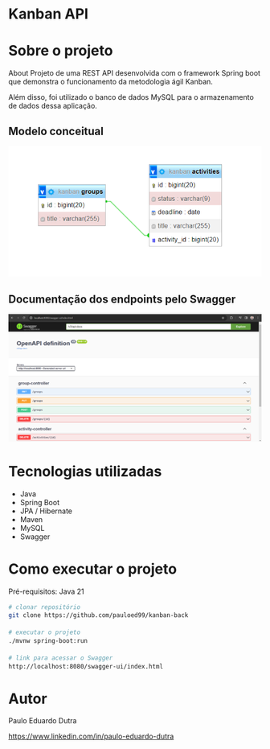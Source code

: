 # Kanban API

# Sobre o projeto

About
Projeto de uma REST API desenvolvida com o framework Spring boot que demonstra o funcionamento da metodologia ágil Kanban. 

Além disso, foi utilizado o banco de dados MySQL para o armazenamento de dados dessa aplicação.

## Modelo conceitual
![Modelo_Conceitual](https://github.com/pauloed99/kanban-back/blob/master/src/main/resources/static/readme/database-representation.png)

## Documentação dos endpoints pelo Swagger
![Swagger_1](https://github.com/pauloed99/kanban-back/blob/master/src/main/resources/static/readme/swagger.png)

# Tecnologias utilizadas
- Java
- Spring Boot
- JPA / Hibernate
- Maven
- MySQL
- Swagger

# Como executar o projeto

Pré-requisitos: Java 21

```bash
# clonar repositório
git clone https://github.com/pauloed99/kanban-back

# executar o projeto
./mvnw spring-boot:run

# link para acessar o Swagger
http://localhost:8080/swagger-ui/index.html
```

# Autor

Paulo Eduardo Dutra

https://www.linkedin.com/in/paulo-eduardo-dutra